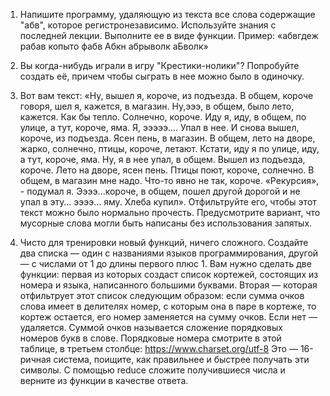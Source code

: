1. Напишите программу, удаляющую из текста все слова содержащие "абв", которое регистронезависимо. Используйте знания с последней лекции. Выполните ее в виде функции. 
Пример: «абвгдеж рабав копыто фабв Абкн абрыволк аБволк»

2. Вы когда-нибудь играли в игру "Крестики-нолики"? Попробуйте создать её, причем чтобы сыграть в нее можно было в одиночку. 

3. Вот вам текст:
«Ну, вышел я, короче, из подъезда. В общем, короче говоря, шел я, кажется, в магазин. Ну,эээ, в общем, было лето, кажется. Как бы тепло. Солнечно, короче. Иду я, иду, в общем, по улице, а тут, короче, яма. Я, эээээ…. Упал в нее. И снова вышел, короче, из подъезда. Ясен пень, в магазин. В общем, лето на дворе, жарко, солнечно, птицы, короче, летают. Кстати, иду я по улице, иду, а тут, короче, яма. Ну, я в нее упал, в общем. Вышел из подъезда, короче. Лето на дворе, ясен пень. Птицы поют, короче, солнечно. В общем, в магазин мне надо. Что-то явно не так, короче. «Рекурсия», - подумал я. Ээээ...короче, в общем, пошел другой дорогой и не упал в эту… ээээ… яму. Хлеба купил».
Отфильтруйте его, чтобы этот текст можно было нормально прочесть. Предусмотрите вариант, что мусорные слова могли быть написаны без использования запятых.


4. Чисто для тренировки новый функций, ничего сложного. Создайте два списка — один с названиями языков программирования, другой — с числами от 1 до длины первого плюс 1. Вам нужно сделать две функции: первая из которых создаст список кортежей, состоящих из номера и языка, написанного большими буквами. Вторая — которая отфильтрует этот список следующим образом: если сумма очков слова имеет в делителях номер, с которым она в паре в кортеже, то кортеж остается, его номер заменяется на сумму очков. Если нет — удаляется. Суммой очков называется сложение порядковых номеров букв в слове. Порядковые номера смотрите в этой таблице, в третьем столбце: https://www.charset.org/utf-8
Это — 16-ричная система, поищите, как правильнее и быстрее получать эти символы. С помощью reduce сложите получившиеся числа и верните из функции в качестве ответа.